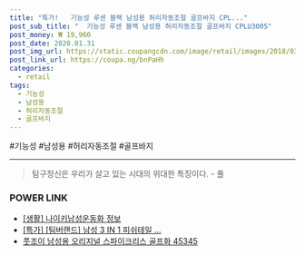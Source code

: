 ```yaml
--- 
title: "특가!   기능성 루센 블랙 남성용 허리자동조절 골프바지 CPL..." 
post_sub_title: "  기능성 루센 블랙 남성용 허리자동조절 골프바지 CPLU3005" 
post_money: ₩ 19,960 
post_date: 2020.01.31 
post_img_url: https://static.coupangcdn.com/image/retail/images/2018/03/12/16/2/6c2785df-198f-468a-a399-03e6df10beb8.jpg 
post_link_url: https://coupa.ng/bnPaHh 
categories: 
  - retail 
tags: 
  - 기능성 
  - 남성용 
  - 허리자동조절 
  - 골프바지 
--- 
```

  #기능성 #남성용 #허리자동조절 #골프바지 
<hr> 

> 탐구정신은 우리가 살고 있는 시대의 위대한 특징이다. - 풀 


### POWER LINK

* <a href="https://blog.naver.com/fasyy4321/221764811608" target="_blank"> [생활] 나이키남성운동화 정보 </a>
* <a href="https://blog.naver.com/sakai111/221787887560" target="_blank">[특가] [팀버랜드] 남성 3 IN 1 피쉬테일 ...</a>
* <a href="https://blog.naver.com/fasyy4321/221789415845" target="_blank">풋조이 남성용 오리지널 스파이크리스 골프화 45345</a>
